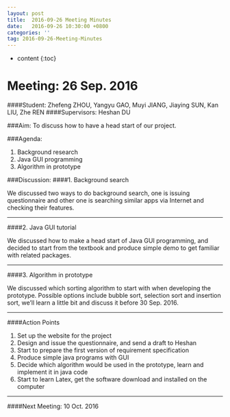 ```yaml
---
layout: post
title:  2016-09-26 Meeting Minutes
date:   2016-09-26 10:30:00 +0800
categories: ''
tag: 2016-09-26-Meeting-Minutes
---
```


* content
{:toc}




# Meeting: 26 Sep. 2016####Student: Zhefeng ZHOU, Yangyu GAO, Muyi JIANG, Jiaying SUN, Kan LIU, Zhe REN####Supervisors: Heshan DU###Aim: To discuss how to have a head start of our project.###Agenda: 1.	Background research2.	Java GUI programming3.	Algorithm in prototype###Discussion:####1.	Background searchWe discussed two ways to do background search, one is issuing questionnaire and other one is searching similar apps via Internet and checking their features.--- ####2.	Java GUI tutorialWe discussed how to make a head start of Java GUI programming, and decided to start from the textbook and produce simple demo to get familiar with related packages.---   ####3.	Algorithm in prototypeWe discussed which sorting algorithm to start with when developing the prototype.  Possible options include bubble sort, selection sort and insertion sort, we’ll learn a little bit and discuss it before 30 Sep. 2016.---####Action Points1.	Set up the website for the project2.	Design and issue the questionnaire, and send a draft to Heshan3.	Start to prepare the first version of requirement specification4.	Produce simple java programs with GUI5.	Decide which algorithm would be used in the prototype, learn and implement it in java code6.	Start to learn Latex, get the software download and installed on the computer----####Next Meeting: 10 Oct. 2016 

